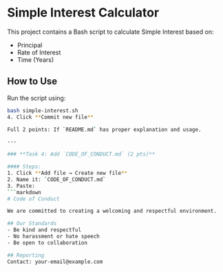 # Simple Interest Calculator

This project contains a Bash script to calculate Simple Interest based on:

- Principal
- Rate of Interest
- Time (Years)

## How to Use
Run the script using:

```bash
bash simple-interest.sh
4. Click **Commit new file**

Full 2 points: If `README.md` has proper explanation and usage.

---

### **Task 4: Add `CODE_OF_CONDUCT.md` (2 pts)**

#### Steps:
1. Click **Add file → Create new file**
2. Name it: `CODE_OF_CONDUCT.md`
3. Paste:
```markdown
# Code of Conduct

We are committed to creating a welcoming and respectful environment.

## Our Standards
- Be kind and respectful
- No harassment or hate speech
- Be open to collaboration

## Reporting
Contact: your-email@example.com

